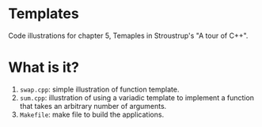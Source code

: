 # Templates
Code illustrations for chapter 5, Temaples in Stroustrup's
"A tour of C++".

# What is it?
1. `swap.cpp`: simple illustration of function template.
1. `sum.cpp`: illustration of using a variadic template to implement a
    function that takes an arbitrary number of arguments.
1. `Makefile`: make file to build the applications.

